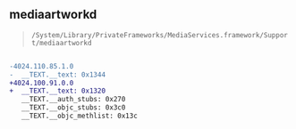 ## mediaartworkd

> `/System/Library/PrivateFrameworks/MediaServices.framework/Support/mediaartworkd`

```diff

-4024.110.85.1.0
-  __TEXT.__text: 0x1344
+4024.100.91.0.0
+  __TEXT.__text: 0x1320
   __TEXT.__auth_stubs: 0x270
   __TEXT.__objc_stubs: 0x3c0
   __TEXT.__objc_methlist: 0x13c

```
